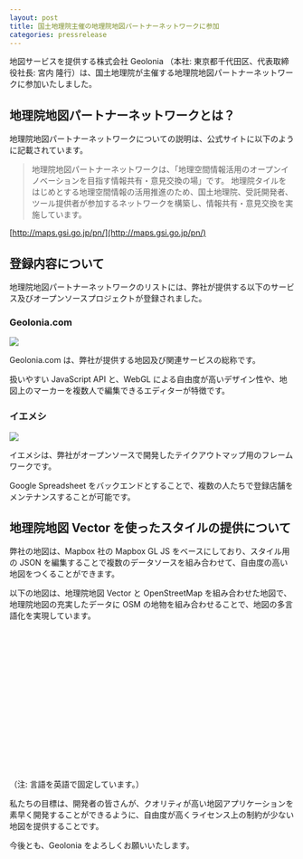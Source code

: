 ```yaml
---
layout: post
title: 国土地理院主催の地理院地図パートナーネットワークに参加
categories: pressrelease
---
```


地図サービスを提供する株式会社 Geolonia （本社: 東京都千代田区、代表取締役社長: 宮内 隆行）は、国土地理院が主催する地理院地図パートナーネットワークに参加いたしました。

## 地理院地図パートナーネットワークとは？

地理院地図パートナーネットワークについての説明は、公式サイトに以下のように記載されています。

> 地理院地図パートナーネットワークは、「地理空間情報活用のオープンイノベーションを目指す情報共有・意見交換の場」です。
> 地理院タイルをはじめとする地理空間情報の活用推進のため、国土地理院、受託開発者、ツール提供者が参加するネットワークを構築し、情報共有・意見交換を実施しています。

[http://maps.gsi.go.jp/pn/](http://maps.gsi.go.jp/pn/)

## 登録内容について

地理院地図パートナーネットワークのリストには、弊社が提供する以下のサービス及びオープンソースプロジェクトが登録されました。

### Geolonia.com

![](https://blog.geolonia.com/img/20200604/1.png)

Geolonia.com は、弊社が提供する地図及び関連サービスの総称です。

扱いやすい JavaScript API と、WebGL による自由度が高いデザイン性や、地図上のマーカーを複数人で編集できるエディターが特徴です。

### イエメシ

![](https://blog.geolonia.com/img/20200604/2.png)

イエメシは、弊社がオープンソースで開発したテイクアウトマップ用のフレームワークです。

Google Spreadsheet をバックエンドとすることで、複数の人たちで登録店舗をメンテナンスすることが可能です。

## 地理院地図 Vector を使ったスタイルの提供について

弊社の地図は、Mapbox 社の Mapbox GL JS をベースにしており、スタイル用の JSON を編集することで複数のデータソースを組み合わせて、自由度の高い地図をつくることができます。

以下の地図は、地理院地図 Vector と OpenStreetMap を組み合わせた地図で、地理院地図の充実したデータに OSM の地物を組み合わせることで、地図の多言語化を実現しています。

<div
  class="geolonia"
  data-geolocate-control="on"
  data-lat="35.681236"
  data-lng="139.767125"
  data-zoom="16"
  data-marker="off"
  data-style="geolonia/gsi"
  data-lang="en"
  style="width: 100%; height: 250px;"
></div>

（注: 言語を英語で固定しています。）

私たちの目標は、開発者の皆さんが、クオリティが高い地図アプリケーションを素早く開発することができるように、自由度が高くライセンス上の制約が少ない地図を提供することです。

今後とも、Geolonia をよろしくお願いいたします。
